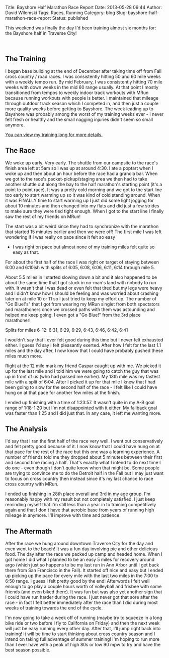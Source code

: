 Title: Bayshore Half Marathon Race Report
Date: 2013-05-28 09:44
Author: David Wilemski
Tags: Races, Running
Category: blog
Slug: bayshore-half-marathon-race-report
Status: published

This weekend was finally the day I\'d been training almost six months
for: the Bayshore half in Traverse City!

 

The Training
------------

I began base building at the end of December after taking time off from
Fall cross country / road races. I was consistently hitting 50 and 60
mile weeks with a weekly tempo run. By mid February, I was consistently
hitting 70 mile weeks with down weeks in the mid 60 range usually. At
that point I mostly transitioned from tempos to weekly indoor track
workouts with MRun because running workouts with people is better. I
maintained that mileage through outdoor track season which I competed
in, and then just a couple more quality weeks before getting to
Bayshore. The week leading up to Bayshore was probably among the worst
of my training weeks ever - I never felt fresh or healthy and the small
nagging injuries didn\'t seem so small anymore.

[You can view my training long for more
details.](http://openrunlog.org/u/david)

The Race
--------

We woke up early. Very early. The shuttle from our campsite to the
race\'s finish area left at 5am so I was up at around 4:30. I ate a
poptart when I woke up and then about an hour before the race had a
granola bar. When we got to the race\'s packet-pickup/staging area we
then had to take another shuttle out along the bay to the half
marathon\'s starting point (it\'s a point to point race). It was a
pretty cold morning and we got to the start line too early to start
warming up so it was kind of cold standing around. When it was FINALLY
time to start warming up I just did some light jogging for about 10
minutes and then changed into my flats and did just a few strides to
make sure they were tied tight enough. When I got to the start line I
finally saw the rest of my friends on MRun!

The start was a bit weird since they had to synchronize with the
marathon that started 15 minutes earlier and then we were off! The first
mile I was left wondering if I was really on pace since it felt so easy
- I was right on pace but almost none of my training miles felt quite so
easy as that.

For about the first half of the race I was right on target of staying
between 6:00 and 6:10ish with splits of 6:05, 6:08, 6:06, 6:11, 6:14
through mile 5.

About 5.5 miles in I started slowing down a bit and it also happened to
be about the same time that I got stuck in no-man\'s land with nobody to
run with. It wasn\'t that I was dead or even felt that tired but my legs
were heavy and I didn\'t know how I should be feeling and was worried
about crashing later on at mile 10 or 11 so I just tried to keep my
effort up. The number of \"Go Blue!\'s\" that I got from wearing my MRun
singlet from both spectators and marathoners once we crossed paths with
them was astounding and helped me keep going. I even got a \"Go Blue!\"
from the 3rd place marathoner!

Splits for miles 6-12: 6:31, 6:29, 6:29, 6:43, 6:46, 6:42, 6:41

I wouldn\'t say that I ever felt good during this time but I never felt
exhausted either. I guess I\'d say I felt pleasantly exerted. After how
I felt for the last 1.1 miles and the day after, I now know that I could
have probably pushed these miles much more.

Right at the 12 mile mark my friend Caspar caught up with me. We picked
it up for the last mile and I told him we were going to catch the guy
that was up in front of us (who had passed me earlier). My 13th mile was
my fastest mile with a split of 6:04. After I picked it up for that mile
I knew that I had been going to slow for the second half of the race - I
felt like I could have hung on at that pace for another few miles at the
finish.

I ended up finishing with a time of 1:23:57. It wasn\'t quite in my A-B
goal range of 1:18-1:20 but I\'m not disappointed with it either. My
fallback goal was faster than 1:25 and I did just that. In any case, it
left me wanting more.

The Analysis
------------

I\'d say that I ran the first half of the race very well. I went out
conservatively and felt pretty good because of it. I now know that I
could have hung on at that pace for the rest of the race but this one
was a learning experience. A number of friends told me they dropped
about 5 minutes between their first and second time racing a half.
That\'s exactly what I intend to do next time I do one - even though I
don\'t quite know when that might be. Some people are trying to convince
me to do the Detroit half in the Fall but I may just want to focus on
cross country then instead since it\'s my last chance to race cross
country with MRun.

I ended up finishing in 28th place overall and 3rd in my age group. I\'m
reasonably happy with my result but not completely satisfied. I just
keep reminding myself that I\'m still less than a year in to training
competitively again and that I don\'t have that aerobic base from years
of running high mileage in anymore. I\'ll improve with time and
patience.

The Aftermath
-------------

After the race we hung around downtown Traverse City for the day and
even went to the beach! It was a fun day involving pie and other
delicious food. The day after the race we packed up camp and headed
home. When I got home I did what I planned to be an easy 5 miles for
recovery around argo (which just so happens to be my last run in Ann
Arbor until I get back there from San Francisco in the Fall). It started
off nice and easy but I ended up picking up the pace for every mile with
the last two miles in the 7:00 to 6:50 range. I guess I felt pretty good
by the end! Afterwords I felt well enough to go play a couple hours
worth of volleyball and frisbee with some friends (and even biked
there). It was fun but was also yet another sign that I could have run
harder during the race. I just never got that sore after the race - in
fact I felt better immediately after the race than I did during most
weeks of training towards the end of the cycle.

I\'m now going to take a week off of running (maybe try to squeeze in a
long bike ride or two before I fly to California on Friday) and then the
next week will just be easy running every other day. After that, I\'ll
jump right back into training! It will be time to start thinking about
cross country season and I intend on taking full advantage of summer
training! I\'m hoping to run more than I ever have with a peak of high
80s or low 90 mpw to try and have the best season possible.
